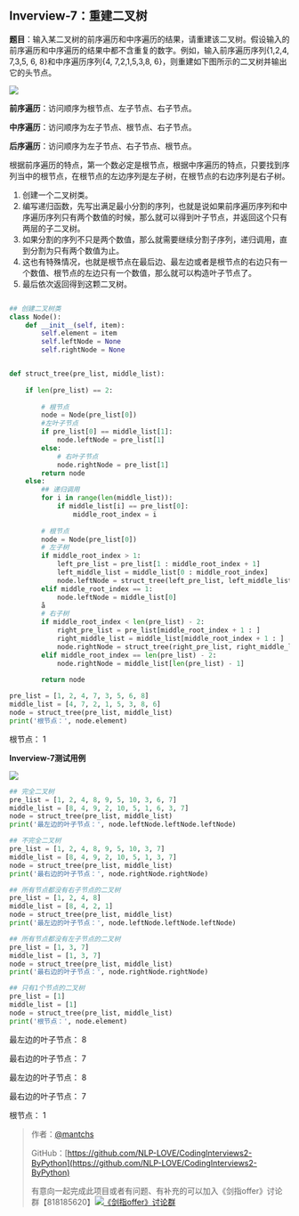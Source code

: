## Inverview-7：重建二叉树

**题目**：输入某二叉树的前序遍历和中序遍历的结果，请重建该二叉树。假设输入的前序遍历和中序遍历的结果中都不含重复的数字。例如，输入前序遍历序列{1,2,4, 7,3,5, 6, 8}和中序遍历序列{4, 7,2,1,5,3,8, 6}，则重建如下图所示的二叉树并输出它的头节点。

![](https://gitee.com/kkweishe/images/raw/master/ML/2019-8-31_8-55-28.png)

**前序遍历**：访问顺序为根节点、左子节点、右子节点。

**中序遍历**：访问顺序为左子节点、根节点、右子节点。

**后序遍历**：访问顺序为左子节点、右子节点、根节点。

根据前序遍历的特点，第一个数必定是根节点，根据中序遍历的特点，只要找到序列当中的根节点，在根节点的左边序列是左子树，在根节点的右边序列是右子树。

1. 创建一个二叉树类。
2. 编写递归函数，先写出满足最小分割的序列，也就是说如果前序遍历序列和中序遍历序列只有两个数值的时候，那么就可以得到叶子节点，并返回这个只有两层的子二叉树。
3. 如果分割的序列不只是两个数值，那么就需要继续分割子序列，递归调用，直到分割为只有两个数值为止。
4. 这也有特殊情况，也就是根节点在最后边、最左边或者是根节点的右边只有一个数值、根节点的左边只有一个数值，那么就可以构造叶子节点了。
5. 最后依次返回得到这颗二叉树。

```python

## 创建二叉树类
class Node():
    def __init__(self, item):
        self.element = item
        self.leftNode = None
        self.rightNode = None


def struct_tree(pre_list, middle_list):
    
    if len(pre_list) == 2:
        
        # 根节点
        node = Node(pre_list[0])
        #左叶子节点
        if pre_list[0] == middle_list[1]:
            node.leftNode = pre_list[1]
        else:
            # 右叶子节点
            node.rightNode = pre_list[1]
        return node
    else:
        ## 递归调用
        for i in range(len(middle_list)):
            if middle_list[i] == pre_list[0]:
                middle_root_index = i
        
        # 根节点
        node = Node(pre_list[0])
        # 左子树
        if middle_root_index > 1:
            left_pre_list = pre_list[1 : middle_root_index + 1]
            left_middle_list = middle_list[0 : middle_root_index]
            node.leftNode = struct_tree(left_pre_list, left_middle_list)
        elif middle_root_index == 1:
            node.leftNode = middle_list[0]
        å
        # 右子树
        if middle_root_index < len(pre_list) - 2:
            right_pre_list = pre_list[middle_root_index + 1 : ]
            right_middle_list = middle_list[middle_root_index + 1 : ]
            node.rightNode = struct_tree(right_pre_list, right_middle_list)
        elif middle_root_index == len(pre_list) - 2:
            node.rightNode = middle_list[len(pre_list) - 1]
        
        return node

pre_list = [1, 2, 4, 7, 3, 5, 6, 8]
middle_list = [4, 7, 2, 1, 5, 3, 8, 6]
node = struct_tree(pre_list, middle_list)
print('根节点：', node.element)
```

根节点： 1

**Inverview-7测试用例**

![](https://gss3.bdstatic.com/-Po3dSag_xI4khGkpoWK1HF6hhy/baike/c0%3Dbaike92%2C5%2C5%2C92%2C30/sign=b5718c5e3687e950561afb3e71513826/f9dcd100baa1cd1171faf1bdb512c8fcc2ce2dda.jpg)

```python
## 完全二叉树
pre_list = [1, 2, 4, 8, 9, 5, 10, 3, 6, 7]
middle_list = [8, 4, 9, 2, 10, 5, 1, 6, 3, 7]
node = struct_tree(pre_list, middle_list)
print('最左边的叶子节点：', node.leftNode.leftNode.leftNode)

## 不完全二叉树
pre_list = [1, 2, 4, 8, 9, 5, 10, 3, 7]
middle_list = [8, 4, 9, 2, 10, 5, 1, 3, 7]
node = struct_tree(pre_list, middle_list)
print('最右边的叶子节点：', node.rightNode.rightNode)

## 所有节点都没有右子节点的二叉树
pre_list = [1, 2, 4, 8]
middle_list = [8, 4, 2, 1]
node = struct_tree(pre_list, middle_list)
print('最左边的叶子节点：', node.leftNode.leftNode.leftNode)

## 所有节点都没有左子节点的二叉树
pre_list = [1, 3, 7]
middle_list = [1, 3, 7]
node = struct_tree(pre_list, middle_list)
print('最右边的叶子节点：', node.rightNode.rightNode)

## 只有1个节点的二叉树
pre_list = [1]
middle_list = [1]
node = struct_tree(pre_list, middle_list)
print('根节点：', node.element)
```

最左边的叶子节点： 8

最右边的叶子节点： 7

最左边的叶子节点： 8

最右边的叶子节点： 7

根节点： 1

> 作者：[@mantchs](https://github.com/NLP-LOVE/ML-NLP)
>
> GitHub：[https://github.com/NLP-LOVE/CodingInterviews2-ByPython](https://github.com/NLP-LOVE/CodingInterviews2-ByPython)
>
> 有意向一起完成此项目或者有问题、有补充的可以加入《剑指offer》讨论群【818185620】<a target="_blank" href="//shang.qq.com/wpa/qunwpa?idkey=8c188e86e0eac4a214861c2c706a9c0baf75176e16e52f07b8a64d1a13f99a0d"><img border="0" src="http://pub.idqqimg.com/wpa/images/group.png" alt="《剑指offer》讨论群" title="《剑指offer》讨论群"></a>
